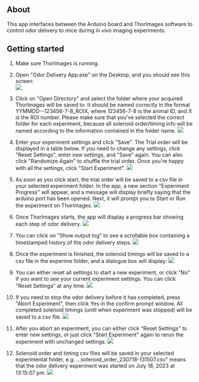 ## About

This app interfaces between the Arduino board and ThorImages software to control odor delivery to mice during *in vivo* imaging experiments.

## Getting started

1. Make sure ThorImages is running.
2. Open "Odor Delivery App.exe" on the Desktop, and you should see this screen:  
![](https://github.com/janeswh/odor_delivery_app/blob/master/media/start.png)

2. Click on "Open Directory" and select the folder where your acquired ThorImages will be saved to. It should be named correctly in the format YYMMDD--123456-7-8_ROIX, where 123456-7-8 is the animal ID, and X is the ROI number. Please make sure that you've selected the correct folder for each experiment, because all solenoid order/timing info will be named according to the information contained in the folder name.
![](https://github.com/janeswh/odor_delivery_app/blob/master/media/pick_folder.png)

3. Enter your experiment settings and click "Save". The Trial order will be displayed in a table below. If you need to change any settings, click "Reset Settings", enter new settings, and "Save" again. You can also click "Randomize Again" to shuffle the trial order. Once you're happy with all the settings, click "Start Experiment".
![](https://github.com/janeswh/odor_delivery_app/blob/master/media/trial_order.png)

4. As soon as you click start, the trial order will be saved to a csv file in your selected experiment folder. In the app, a new section "Experiment Progress" will appear, and a message will display briefly saying that the arduino port has been opened. Next, it will prompt you to Start or Run the experiment on ThorImages.
![](https://github.com/janeswh/odor_delivery_app/blob/master/media/press_start.png)

5. Once ThorImages starts, the app will display a progress bar showing each step of odor delivery.
![](https://github.com/janeswh/odor_delivery_app/blob/master/media/progress.png)

6. You can click on "Show output log" to see a scrollable box containing a timestamped history of the odor delivery steps.
![](https://github.com/janeswh/odor_delivery_app/blob/master/media/log.png)

7. Once the experiment is finished, the solenoid timings will be saved to a csv file in the experime folder, and a dialogue box will display:
![](https://github.com/janeswh/odor_delivery_app/blob/master/media/complete.png)

8. You can either reset all settings to start a new experiment, or click "No" if you want to see your current experiment settings. You can click "Reset Settings" at any time.
![](https://github.com/janeswh/odor_delivery_app/blob/master/media/complete_screen.png)

9. If you need to stop the odor delivery before it has completed, press "Abort Experiment", then click Yes in the confirm prompt window. All completed solenoid timings (until when experiment was stopped) will be saved to a csv file.
![](https://github.com/janeswh/odor_delivery_app/blob/master/media/abort.png)

10. After you abort an experiment, you can either click "Reset Settings" to enter new settings, or just click "Start Experiment" again to rerun the experiment with unchanged settings.
![](https://github.com/janeswh/odor_delivery_app/blob/master/media/aborted.png)

11. Solenoid order and timing csv files will be saved in your selected experimental folder, e.g. ...solenoid_order_230718-131507.csv" means that the odor delivery experiment was started on July 18, 2023 at 13:15:07 pm.
![](https://github.com/janeswh/odor_delivery_app/blob/master/media/csv_files.png)
